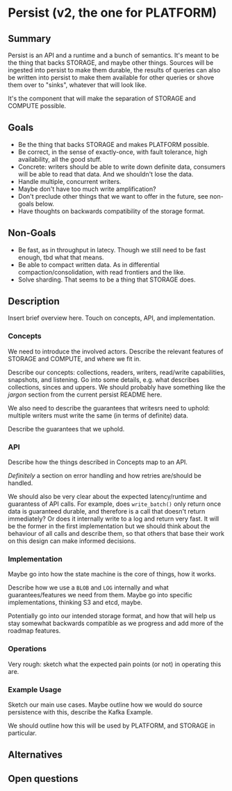 # Persist (v2, the one for PLATFORM)

## Summary

Persist is an API and a runtime and a bunch of semantics. It's meant to be the
thing that backs STORAGE, and maybe other things. Sources will be ingested into
persist to make them durable, the results of queries can also be written into
persist to make them available for other queries or shove them over to "sinks",
whatever that will look like.

It's the component that will make the separation of STORAGE and COMPUTE
possible.

## Goals

- Be the thing that backs STORAGE and makes PLATFORM possible.
- Be correct, in the sense of exactly-once, with fault tolerance, high
  availability, all the good stuff.
- Concrete: writers should be able to write down definite data, consumers will
  be able to read that data. And we shouldn't lose the data.
- Handle multiple, concurrent writers.
- Maybe don't have too much write amplification?
- Don't preclude other things that we want to offer in the future, see
  non-goals below.
- Have thoughts on backwards compatibility of the storage format.

## Non-Goals

- Be fast, as in throughput in latecy. Though we still need to be fast enough,
  tbd what that means.
- Be able to compact written data. As in differential compaction/consolidation,
  with read frontiers and the like.
- Solve sharding. That seems to be a thing that STORAGE does.

## Description

Insert brief overview here. Touch on concepts, API, and implementation.

### Concepts

We need to introduce the involved actors. Describe the relevant features of
STORAGE and COMPUTE, and where we fit in.

Describe our concepts: collections, readers, writers, read/write capabilities,
snapshots, and listening. Go into some details, e.g. what describes
collections, sinces and uppers. We should probably have something like the
_jargon_ section from the current persist README here.

We also need to describe the guarantees that writesrs need to uphold: multiple
writers must write the same (in terms of definite) data.

Describe the guarantees that we uphold.

### API

Describe how the things described in Concepts map to an API.

_Definitely_ a section on error handling and how retries are/should be handled.

We should also be very clear about the expected latency/runtime and guarantess
of API calls. For example, does `write_batch()` only return once data is
guaranteed durable, and therefore is a call that doesn't return immediately? Or
does it internally write to a log and return very fast. It will be the former
in the first implementation but we should think about the behaviour of all
calls and describe them, so that others that base their work on this design can
make informed decisions.

### Implementation

Maybe go into how the state machine is the core of things, how it works.

Describe how we use a `BLOB` and `LOG` internally and what guarantees/features
we need from them. Maybe go into specific implementations, thinking S3 and
etcd, maybe.

Potentially go into our intended storage format, and how that will help us stay
somewhat backwards compatible as we progress and add more of the roadmap
features.

### Operations

Very rough: sketch what the expected pain points (or not) in operating this are.

### Example Usage

Sketch our main use cases. Maybe outline how we would do source persistence
with this, describe the Kafka Example.

We should outline how this will be used by PLATFORM, and STORAGE in particular.

## Alternatives

<!--
// Similar to the Description section. List of alternative approaches considered, pros/cons or why they were not chosen
-->

## Open questions

<!--
// Anything currently unanswered that needs specific focus. This section may be expanded during the doc meeting as
// other unknowns are pointed out.
// These questions may be technical, product, or anything in-between.
-->
